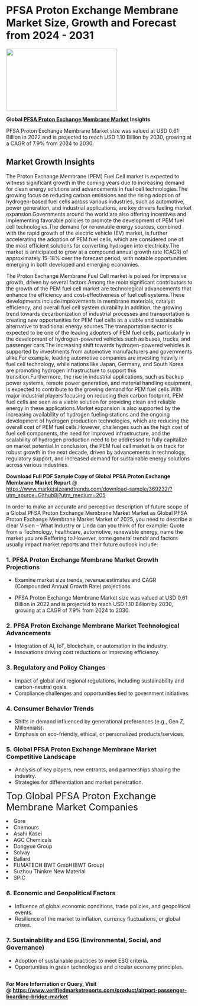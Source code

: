 <H1>PFSA Proton Exchange Membrane Market Size, Growth and Forecast from 2024 - 2031</H1><img class="aligncenter size-medium wp-image-584254" src="https://thirdeyenews.in/wp-content/uploads/2024/09/Global-Market-Research-300x168.jpeg" alt="" width="300" height="168" /><p><strong>Global&nbsp;<a href="https://www.marketsizeandtrends.com/download-sample/369232/?utm_source=Github8j?utm_medium=205">PFSA Proton Exchange Membrane Market</a> Insights</strong></p><p>PFSA Proton Exchange Membrane Market size was valued at USD 0.61 Billion in 2022 and is projected to reach USD 1.10 Billion by 2030, growing at a CAGR of 7.9% from 2024 to 2030.</p><p><h2>Market Growth Insights</h2> <p>The Proton Exchange Membrane (PEM) Fuel Cell market is expected to witness significant growth in the coming years due to increasing demand for clean energy solutions and advancements in fuel cell technologies.The growing focus on reducing carbon emissions and the rising adoption of hydrogen-based fuel cells across various industries, such as automotive, power generation, and industrial applications, are key drivers fueling market expansion.Governments around the world are also offering incentives and implementing favorable policies to promote the development of PEM fuel cell technologies.The demand for renewable energy sources, combined with the rapid growth of the electric vehicle (EV) market, is further accelerating the adoption of PEM fuel cells, which are considered one of the most efficient solutions for converting hydrogen into electricity.The market is anticipated to grow at a compound annual growth rate (CAGR) of approximately 15-18% over the forecast period, with notable opportunities emerging in both developed and emerging economies.</p> <p>The Proton Exchange Membrane Fuel Cell market is poised for impressive growth, driven by several factors.Among the most significant contributors to the growth of the PEM fuel cell market are technological advancements that enhance the efficiency and cost-effectiveness of fuel cell systems.These developments include improvements in membrane materials, catalyst efficiency, and overall fuel cell system durability.In addition, the growing trend towards decarbonization of industrial processes and transportation is creating new opportunities for PEM fuel cells as a viable and sustainable alternative to traditional energy sources.The transportation sector is expected to be one of the leading adopters of PEM fuel cells, particularly in the development of hydrogen-powered vehicles such as buses, trucks, and passenger cars.The increasing shift towards hydrogen-powered vehicles is supported by investments from automotive manufacturers and governments alike.For example, leading automotive companies are investing heavily in fuel cell technology, while nations like Japan, Germany, and South Korea are promoting hydrogen infrastructure to support this transition.Furthermore, the rise in industrial applications, such as backup power systems, remote power generation, and material handling equipment, is expected to contribute to the growing demand for PEM fuel cells.With major industrial players focusing on reducing their carbon footprint, PEM fuel cells are seen as a viable solution for providing clean and reliable energy in these applications.Market expansion is also supported by the increasing availability of hydrogen fueling stations and the ongoing development of hydrogen production technologies, which are reducing the overall cost of PEM fuel cells.However, challenges such as the high cost of fuel cell components, the need for improved infrastructure, and the scalability of hydrogen production need to be addressed to fully capitalize on market potential.In conclusion, the PEM fuel cell market is on track for robust growth in the next decade, driven by advancements in technology, regulatory support, and increased demand for sustainable energy solutions across various industries.<p><span class=""><strong>Download Full PDF Sample Copy of Global PFSA Proton Exchange Membrane Market Report</strong> @ <a href="https://www.marketsizeandtrends.com/download-sample/369232/?utm_source=Github8j?utm_medium=205" target="_blank">https://www.marketsizeandtrends.com/download-sample/369232/?utm_source=Github8j?utm_medium=205</a></span></p><p>In order to make an accurate and perceptive description of future scope of a Global&nbsp;PFSA Proton Exchange Membrane Market Market as Global&nbsp;PFSA Proton Exchange Membrane Market Market of 2025, you need to describe a clear Vision &ndash; What Industry or Linda can you think of for example: Quote from a Technology, healthcare, automotive, renewable energy, name the market you are Reffering to.However, some general trends and factors usually impact market reports and their future outlook include:</p><h3>1.&nbsp;<strong>PFSA Proton Exchange Membrane Market Growth Projections</strong></h3><ul><li>Examine market size trends, revenue estimates and CAGR (Compounded Annual Growth Rate) projections.</li><li><p>PFSA Proton Exchange Membrane Market size was valued at USD 0.61 Billion in 2022 and is projected to reach USD 1.10 Billion by 2030, growing at a CAGR of 7.9% from 2024 to 2030.</p></li></ul><h3>2.&nbsp;<strong>PFSA Proton Exchange Membrane Market Technological Advancements</strong></h3><ul><li>Integration of AI, IoT, blockchain, or automation in the industry.</li><li>Innovations driving cost reductions or improving efficiency.</li></ul><h3>3.&nbsp;<strong>Regulatory and Policy Changes</strong></h3><ul><li>Impact of global and regional regulations, including sustainability and carbon-neutral goals.</li><li>Compliance challenges and opportunities tied to government initiatives.</li></ul><h3>4.&nbsp;<strong>Consumer Behavior Trends</strong></h3><ul><li>Shifts in demand influenced by generational preferences (e.g., Gen Z, Millennials).</li><li>Emphasis on eco-friendly, ethical, or personalized products/services.</li></ul><h3>5.&nbsp;<strong>Global PFSA Proton Exchange Membrane Market Competitive Landscape</strong></h3><ul><li>Analysis of key players, new entrants, and partnerships shaping the industry.</li><li>Strategies for differentiation and market penetration.</li></ul><p data-pm-slice="1 1 []"><span style="color: inherit; font-family: inherit; font-size: 25px;">Top Global PFSA Proton Exchange Membrane Market Companies</span></p><div class="" data-test-id=""><p><li>Gore</li><li> Chemours</li><li> Asahi Kasei</li><li> AGC Chemicals</li><li> Dongyue Group</li><li> Solvay</li><li> Ballard</li><li> FUMATECH BWT GmbH(BWT Group)</li><li> Suzhou Thinkre New Material</li><li> SPIC</li></p></div><h3>6.&nbsp;<strong>Economic and Geopolitical Factors</strong></h3><ul><li>Influence of global economic conditions, trade policies, and geopolitical events.</li><li>Resilience of the market to inflation, currency fluctuations, or global crises.</li></ul><h3>7.&nbsp;<strong>Sustainability and ESG (Environmental, Social, and Governance)</strong></h3><ul><li>Adoption of sustainable practices to meet ESG criteria.</li><li>Opportunities in green technologies and circular economy principles.</li></ul><h2><strong style="font-size: 14px;">For More Information or Query, Visit @&nbsp;</strong><a style="background-color: #ffffff; font-size: 14px;" href="https://www.marketsizeandtrends.com/report/pfsa-proton-exchange-membrane-market/" target="_blank">https://www.verifiedmarketreports.com/product/airport-passenger-boarding-bridge-market</a></h2>